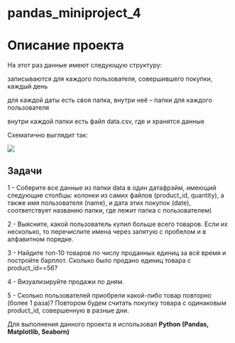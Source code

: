 # pandas_miniproject_4
<h1>Описание проекта</h1>
<p>На этот раз данные имеют следующую структуру: </p>
<p>записываются для каждого пользователя, совершившего покупки, каждый день</p>
<p>для каждой даты есть своя папка, внутри неё – папки для каждого пользователя</p>
<p>внутри каждой папки есть файл data.csv, где и хранятся данные</p>
<p>Схематично выглядит так:</p>
<img src='https://github.com/Rusifix/Project_Pandas_4/assets/105789802/c5fc68d8-1304-4ef2-b2cf-e634787f0f9a'>
<h2>Задачи</h2>
<p>1 - Соберите все данные из папки data в один датафрэйм, имеющий следующие столбцы: колонки из самих файлов (product_id, quantity), а также имя пользователя (name), и дата этих покупок (date), соответствует названию папки, где лежит папка с пользователем)</p>
<p>2 - Выясните, какой пользователь купил больше всего товаров. Если их несколько, то перечислите имена через запятую с пробелом и в алфавитном порядке.</p>
<p>3 - Найдите топ-10 товаров по числу проданных единиц за всё время и постройте барплот. Сколько было продано единиц товара с product_id==56?</p>
<p>4 - Визуализируйте продажи по дням.</p>
<p>5 - Сколько пользователей приобрели какой-либо товар повторно (более 1 раза)? Повтором будем считать покупку товара с одинаковым product_id, совершенную в разные дни.</p>
<p>Для выполнения данного проекта я использовал <b>Python (Pandas, Matplotlib, Seaborn)</b></p>
